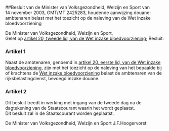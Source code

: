 <meta http-equiv='Content-Type' content='text/html; charset=utf-8' />

##Besluit van de Minister van Volksgezondheid, Welzijn en Sport van 14 november 2003, GMT/MT 2425283, houdende aanwijzing douane-ambtenaren belast met het toezicht op de naleving van de Wet inzake bloedvoorziening

De Minister van Volksgezondheid, Welzijn en Sport,  
Gelet op [artikel 20, tweede lid, van de Wet inzake bloedvoorziening](../../../../../../../../../../../wet/wet/inzake/bloedvoorziening/BWBR0009079/README.md);
Besluit:    

### Artikel  1  

Naast de ambtenaren, genoemd in [artikel 20, eerste lid, van de Wet inzake bloedvoorziening](../../../../../../../../../../../wet/wet/inzake/bloedvoorziening/BWBR0009079/README.md), zijn met het toezicht op de naleving van het bepaalde bij of krachtens de [Wet inzake bloedvoorziening](../../../../../../../../../../../wet/wet/inzake/bloedvoorziening/BWBR0009079/README.md) belast de ambtenaren van de rijksbelastingdienst, bevoegd inzake douane.  

### Artikel  2  

Dit besluit treedt in werking met ingang van de tweede dag na de dagtekening van de Staatscourant waarin het wordt geplaatst.  
Dit besluit zal in de Staatscourant worden geplaatst.   

De 
Minister van Volksgezondheid, Welzijn en Sport
J.F.Hoogervorst    
